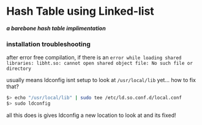 # Hash Table using Linked-list

__*a barebone hash table implimentation*__

### installation troubleshooting

after error free compilation, if there is an `error while loading shared libraries: libht.so: cannot open shared object file: No such file or directory`

usually means ldconfig isnt setup to look at `/usr/local/lib` yet... how to fix that?

```bash
$> echo "/usr/local/lib" | sudo tee /etc/ld.so.conf.d/local.conf
$> sudo ldconfig
```
all this does is gives ldconfig a new location to look at and its fixed!


